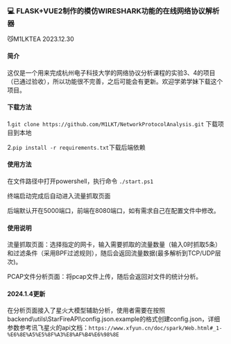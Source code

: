 ### :computer: FLASK+VUE2制作的模仿WIRESHARK功能的在线网络协议解析器

😼M1LKTEA 2023.12.30

#### 简介
这仅是一个用来完成杭州电子科技大学的网络协议分析课程的实验3、4的项目（已通过验收），所以功能很不完善，之后可能会有更新。欢迎学弟学妹下载这个项目。

#### 下载方法

1.`git clone https://github.com/M1LKT/NetworkProtocolAnalysis.git` 下载项目到本地

2.`pip install -r requirements.txt`下载后端依赖

#### 使用方法
在文件路径中打开powershell，执行命令
`./start.ps1`

终端启动完成后自动进入流量抓取页面

后端默认开在5000端口，前端在8080端口，如有需求自己在配置文件中修改。

#### 使用说明
流量抓取页面：选择指定的网卡，输入需要抓取的流量数量（输入0时抓取5条）和过滤条件（采用BPF过滤规则），随后会返回流量数据(最多解析到TCP/UDP层次)。

PCAP文件分析页面：将pcap文件上传，随后会返回对文件的统计分析。

#### 2024.1.4更新
在分析页面接入了星火大模型辅助分析，使用者需要在按照backend\utils\StarFireAPI\config.json.example的格式创建config.json，详细参数参考讯飞星火的api文档：`https://www.xfyun.cn/doc/spark/Web.html#_1-%E6%8E%A5%E5%8F%A3%E8%AF%B4%E6%98%8E`